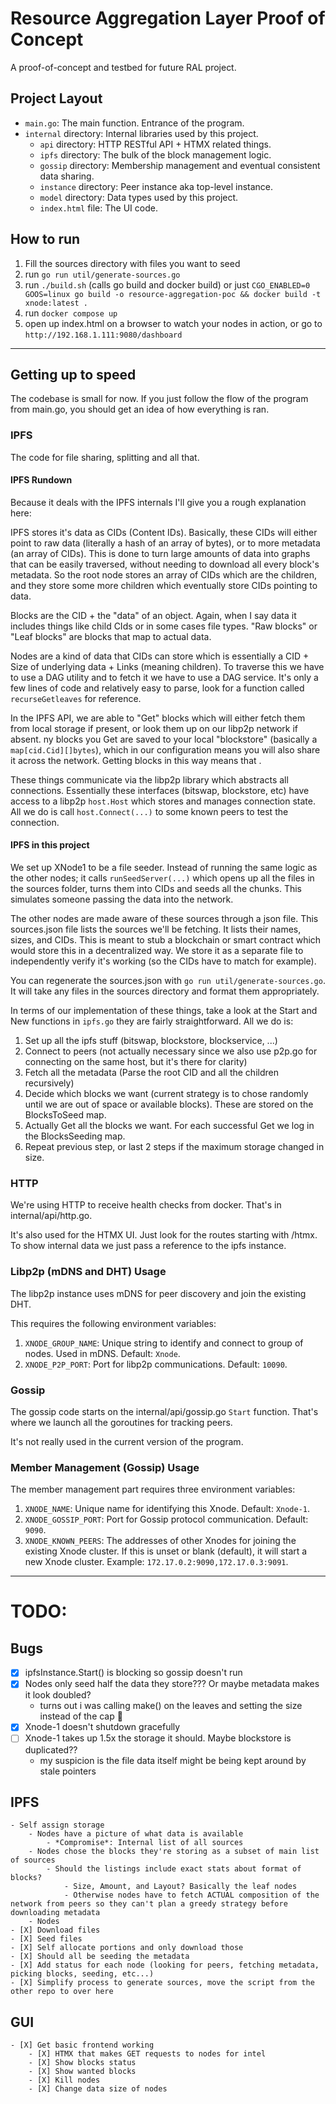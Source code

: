 # Resource Aggregation Layer Proof of Concept

A proof-of-concept and testbed for future RAL project.

## Project Layout

- `main.go`: The main function. Entrance of the program.
- `internal` directory: Internal libraries used by this project.
  - `api` directory: HTTP RESTful API + HTMX related things.
  - `ipfs` directory: The bulk of the block management logic.
  - `gossip` directory: Membership management and eventual consistent data sharing.
  - `instance` directory: Peer instance aka top-level instance.
  - `model` directory: Data types used by this project.
  - `index.html` file: The UI code.

## How to run


1. Fill the sources directory with files you want to seed
1. run `go run util/generate-sources.go`
1. run `./build.sh` (calls go build and docker build) or just `CGO_ENABLED=0 GOOS=linux go build -o resource-aggregation-poc && docker build -t xnode:latest .`
1. run `docker compose up`
1. open up index.html on a browser to watch your nodes in action, or go to `http://192.168.1.111:9080/dashboard`


---


## Getting up to speed
The codebase is small for now. 
If you just follow the flow of the program from main.go, 
you should get an idea of how everything is ran.

### IPFS
The code for file sharing, splitting and all that.

#### IPFS Rundown
Because it deals with the IPFS internals I'll give you a rough explanation here:
 
IPFS stores it's data as CIDs (Content IDs).
Basically, these CIDs will either point to raw data (literally a hash of an array of bytes), or to more metadata (an array of CIDs).
This is done to turn large amounts of data into graphs that can be easily traversed, without needing to download all every block's metadata.
So the root node stores an array of CIDs which are the children, and they store some more children which eventually store CIDs pointing to data.

Blocks are the CID + the "data" of an object.
Again, when I say data it includes things like child CIds or in some cases file types.
"Raw blocks" or "Leaf blocks" are blocks that map to actual data.

Nodes are a kind of data that CIDs can store which is essentially a CID + Size of underlying data + Links (meaning children).
To traverse this we have to use a DAG utility and to fetch it we have to use a DAG service.
It's only a few lines of code and relatively easy to parse, look for a function called `recurseGetleaves` for reference.

In the IPFS API, we are able to "Get" blocks which will either fetch them from local storage if present, or look them up on our libp2p network if absent.
ny blocks you Get are saved to your local "blockstore" (basically a `map[cid.Cid][]bytes`), which in our configuration means you will also share it across the network.
Getting blocks in this way means that .

These things communicate via the libp2p library which abstracts all connections. 
Essentially these interfaces (bitswap, blockstore, etc) have access to a libp2p `host.Host` which stores and manages connection state.
All we do is call `host.Connect(...)` to some known peers to test the connection.

#### IPFS in this project

We set up XNode1 to be a file seeder.
Instead of running the same logic as the other nodes; 
it calls `runSeedServer(...)` which opens up all the files in the sources folder, turns them into CIDs and seeds all the chunks.
This simulates someone passing the data into the network.

The other nodes are made aware of these sources through a json file.
This sources.json file lists the sources we'll be fetching.
It lists their names, sizes, and CIDs.
This is meant to stub a blockchain or smart contract which would store this in a decentralized way.
We store it as a separate file to independently verify it's working (so the CIDs have to match for example).

You can regenerate the sources.json with `go run util/generate-sources.go`.
It will take any files in the sources directory and format them appropriately.

In terms of our implementation of these things, take a look at the Start and New functions in `ipfs.go` they are fairly straightforward.
All we do is:
1. Set up all the ipfs stuff (bitswap, blockstore, blockservice, ...)
1. Connect to peers (not actually necessary since we also use p2p.go for connecting on the same host, but it's there for clarity)
1. Fetch all the metadata (Parse the root CID and all the children recursively)
1. Decide which blocks we want (current strategy is to chose randomly until we are out of space or available blocks). These are stored on the BlocksToSeed map.
1. Actually Get all the blocks we want. For each successful Get we log in the BlocksSeeding map.
1. Repeat previous step, or last 2 steps if the maximum storage changed in size.

### HTTP
We're using HTTP to receive health checks from docker.
That's in internal/api/http.go.

It's also used for the HTMX UI.
Just look for the routes starting with /htmx.
To show internal data we just pass a reference to the ipfs instance.

### Libp2p (mDNS and DHT) Usage
The libp2p instance uses mDNS for peer discovery and join the existing DHT.

This requires the following environment variables:

1. `XNODE_GROUP_NAME`: Unique string to identify and connect to group of nodes. Used in mDNS. Default: `Xnode`.
2. `XNODE_P2P_PORT`: Port for libp2p communications. Default: `10090`.

### Gossip
The gossip code starts on the internal/api/gossip.go `Start` function.
That's where we launch all the goroutines for tracking peers.

It's not really used in the current version of the program.

### Member Management (Gossip) Usage

The member management part requires three environment variables:

1. `XNODE_NAME`: Unique name for identifying this Xnode. Default: `Xnode-1`.
2. `XNODE_GOSSIP_PORT`: Port for Gossip protocol communication. Default: `9090`.
3. `XNODE_KNOWN_PEERS`: The addresses of other Xnodes for joining the existing Xnode cluster. If this is unset or blank (default), it will start a new Xnode cluster. Example: `172.17.0.2:9090,172.17.0.3:9091`.


---

# TODO:

## Bugs
- [X] ipfsInstance.Start() is blocking so gossip doesn't run
- [X] Nodes only seed half the data they store??? Or maybe metadata makes it look doubled?
    - turns out i was calling make() on the leaves and setting the size instead of the cap 🤦
- [X] Xnode-1 doesn't shutdown gracefully
- [ ] Xnode-1 takes up 1.5x the storage it should. Maybe blockstore is duplicated??
    - my suspicion is the file data itself might be being kept around by stale pointers

## IPFS
    - Self assign storage
        - Nodes have a picture of what data is available
            - *Compromise*: Internal list of all sources
        - Nodes chose the blocks they're storing as a subset of main list of sources
            - Should the listings include exact stats about format of blocks?
                - Size, Amount, and Layout? Basically the leaf nodes
                - Otherwise nodes have to fetch ACTUAL composition of the network from peers so they can't plan a greedy strategy before downloading metadata
        - Nodes 
    - [X] Download files
    - [X] Seed files
    - [X] Self allocate portions and only download those
    - [X] Should all be seeding the metadata
    - [X] Add status for each node (looking for peers, fetching metadata, picking blocks, seeding, etc...)
    - [X] Simplify process to generate sources, move the script from the other repo to over here

## GUI
    - [X] Get basic frontend working
        - [X] HTMX that makes GET requests to nodes for intel
        - [X] Show blocks status
        - [X] Show wanted blocks
        - [X] Kill nodes
        - [X] Change data size of nodes
